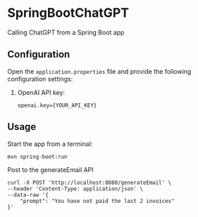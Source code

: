 # SpringBootChatGPT
Calling ChatGPT from a Spring Boot app

## Configuration

Open the `application.properties` file and provide the following configuration settings:

1. OpenAI API key:
    ```shell
    openai.key={YOUR_API_KEY}
    ```

## Usage

Start the app from a terminal:
```shell
mvn spring-boot:run
```

Post to the generateEmail API

```
curl -X POST 'http://localhost:8080/generateEmail' \
--header 'Content-Type: application/json' \
--data-raw '{
    "prompt": "You have not paid the last 2 invoices"
}'

```